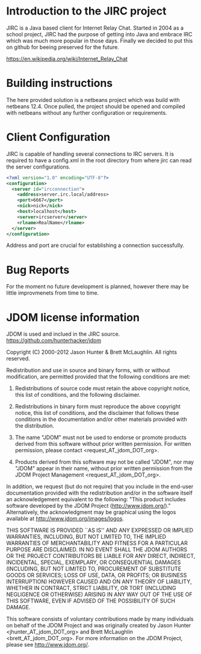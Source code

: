 Introduction to the JIRC project
================================

JIRC is a Java based client for Internet Relay Chat.
Started in 2004 as a school project, JIRC had the purpose of getting into Java and embrace IRC which was much more popular in those days. Finally we decided to put this on github for beeing preserved for the future.

https://en.wikipedia.org/wiki/Internet_Relay_Chat


Building instructions
=====================

The here provided solution is a netbeans project which was build with netbeans 12.4. Once pulled, the project should be opened and compiled with netbeans without any further configuration or requirements.

Client Configuration
=============

JIRC is capable of handling several connections to IRC servers. It is required to have a config.xml in the root directory from where jirc can read the server configurations.

```xml
<?xml version="1.0" encoding="UTF-8"?>
<configuration>
  <server id="ircconnection">
    <address>server.irc.local/address>
    <port>6667</port>
    <nick>nick</nick>
    <host>localhost</host>
    <server>ircserver</server>
    <rlname>RealName</rlname>
  </server>
</configuration>
```

Address and port are crucial for establishing a connection successfully. 

Bug Reports
===========

For the moment no future development is planned, however there may be little improvmenets from time to time.


JDOM license information
=========================

JDOM is used and inclued in the JIRC source. 
https://github.com/hunterhacker/jdom

 Copyright (C) 2000-2012 Jason Hunter & Brett McLaughlin.
 All rights reserved.
 
 Redistribution and use in source and binary forms, with or without
 modification, are permitted provided that the following conditions
 are met:
 
 1. Redistributions of source code must retain the above copyright
    notice, this list of conditions, and the following disclaimer.
 
 2. Redistributions in binary form must reproduce the above copyright
    notice, this list of conditions, and the disclaimer that follows 
    these conditions in the documentation and/or other materials 
    provided with the distribution.

 3. The name "JDOM" must not be used to endorse or promote products
    derived from this software without prior written permission.  For
    written permission, please contact <request_AT_jdom_DOT_org>.
 
 4. Products derived from this software may not be called "JDOM", nor
    may "JDOM" appear in their name, without prior written permission
    from the JDOM Project Management <request_AT_jdom_DOT_org>.
 
 In addition, we request (but do not require) that you include in the 
 end-user documentation provided with the redistribution and/or in the 
 software itself an acknowledgement equivalent to the following:
     "This product includes software developed by the
      JDOM Project (http://www.jdom.org/)."
 Alternatively, the acknowledgment may be graphical using the logos 
 available at http://www.jdom.org/images/logos.

 THIS SOFTWARE IS PROVIDED ``AS IS'' AND ANY EXPRESSED OR IMPLIED
 WARRANTIES, INCLUDING, BUT NOT LIMITED TO, THE IMPLIED WARRANTIES
 OF MERCHANTABILITY AND FITNESS FOR A PARTICULAR PURPOSE ARE
 DISCLAIMED.  IN NO EVENT SHALL THE JDOM AUTHORS OR THE PROJECT
 CONTRIBUTORS BE LIABLE FOR ANY DIRECT, INDIRECT, INCIDENTAL,
 SPECIAL, EXEMPLARY, OR CONSEQUENTIAL DAMAGES (INCLUDING, BUT NOT
 LIMITED TO, PROCUREMENT OF SUBSTITUTE GOODS OR SERVICES; LOSS OF
 USE, DATA, OR PROFITS; OR BUSINESS INTERRUPTION) HOWEVER CAUSED AND
 ON ANY THEORY OF LIABILITY, WHETHER IN CONTRACT, STRICT LIABILITY,
 OR TORT (INCLUDING NEGLIGENCE OR OTHERWISE) ARISING IN ANY WAY OUT
 OF THE USE OF THIS SOFTWARE, EVEN IF ADVISED OF THE POSSIBILITY OF
 SUCH DAMAGE.

 This software consists of voluntary contributions made by many 
 individuals on behalf of the JDOM Project and was originally 
 created by Jason Hunter <jhunter_AT_jdom_DOT_org> and
 Brett McLaughlin <brett_AT_jdom_DOT_org>.  For more information
 on the JDOM Project, please see <http://www.jdom.org/>. 

